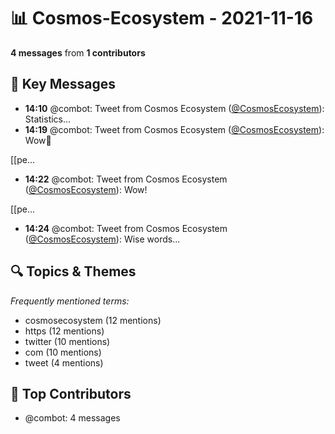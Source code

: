 # 📊 Cosmos-Ecosystem - 2021-11-16
**4 messages** from **1 contributors**

## 💬 Key Messages
- **14:10** @combot: Tweet from Cosmos Ecosystem ([@CosmosEcosystem](https://twitter.com/CosmosEcosystem)):
Statistics...
- **14:19** @combot: Tweet from Cosmos Ecosystem ([@CosmosEcosystem](https://twitter.com/CosmosEcosystem)):
Wow👀

[[pe...
- **14:22** @combot: Tweet from Cosmos Ecosystem ([@CosmosEcosystem](https://twitter.com/CosmosEcosystem)):
Wow!

[[pe...
- **14:24** @combot: Tweet from Cosmos Ecosystem ([@CosmosEcosystem](https://twitter.com/CosmosEcosystem)):
Wise words...

## 🔍 Topics & Themes
*Frequently mentioned terms:*
- cosmosecosystem (12 mentions)
- https (12 mentions)
- twitter (10 mentions)
- com (10 mentions)
- tweet (4 mentions)

## 👥 Top Contributors
- @combot: 4 messages
